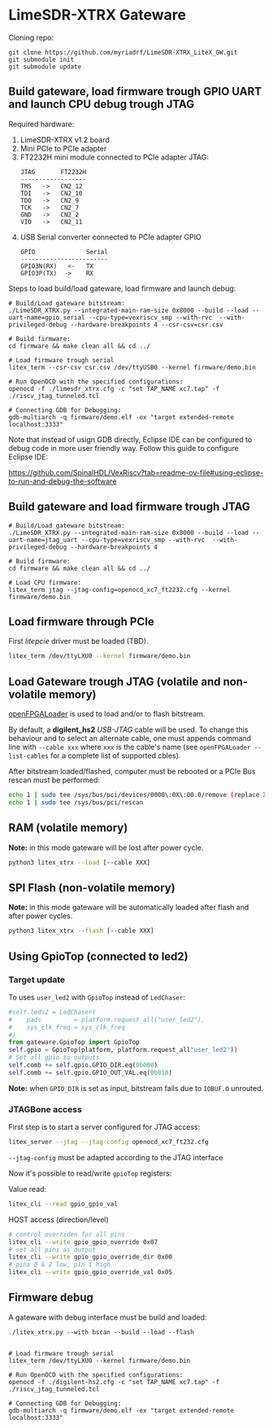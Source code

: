 # LimeSDR-XTRX Gateware 

Cloning repo:
```
git clone https://github.com/myriadrf/LimeSDR-XTRX_LiteX_GW.git
git submodule init 
git submodule update
```

## Build gateware, load firmware trough GPIO UART and launch CPU debug trough JTAG

Required hardware:
1. LimeSDR-XTRX v1.2 board
2. Mini PCIe to PCIe adapter
3. FT2232H mini module connected to PCIe adapter JTAG:
    ```
    JTAG       FT2232H
    ------------------
    TMS   ->   CN2_12 
    TDI   ->   CN2_10
    TDO   ->   CN2_9
    TCK   ->   CN2_7
    GND   ->   CN2_2
    VIO   ->   CN2_11
    ``` 
4. USB Serial converter connected to PCIe adapter GPIO
   ```
   GPIO              Serial 
   ------------------------
   GPIO3N(RX)   <-   TX
   GPIO3P(TX)  ->    RX
   ```

Steps to load build/load gateware, load firmware and launch debug:

```
# Build/Load gateware bitstream:
./LimeSDR_XTRX.py --integrated-main-ram-size 0x8000 --build --load --uart-name=gpio_serial --cpu-type=vexriscv_smp --with-rvc  --with-privileged-debug --hardware-breakpoints 4 --csr-csv=csr.csv

# Build firmware:
cd firmware && make clean all && cd ../

# Load firmware trough serial
litex_term --csr-csv csr.csv /dev/ttyUSB0 --kernel firmware/demo.bin

# Run OpenOCD with the specified configurations:
openocd -f ./limesdr_xtrx.cfg -c "set TAP_NAME xc7.tap" -f ./riscv_jtag_tunneled.tcl

# Connecting GDB for Debugging:
gdb-multiarch -q firmware/demo.elf -ex "target extended-remote localhost:3333"
```

Note that instead of usign GDB directly, Eclipse IDE can be configured to debug code in more user friendly way. Follow this guide to configure Eclipse IDE:

https://github.com/SpinalHDL/VexRiscv?tab=readme-ov-file#using-eclipse-to-run-and-debug-the-software


## Build gateware and load firmware trough JTAG

```
# Build/Load gateware bitstream:
./LimeSDR_XTRX.py --integrated-main-ram-size 0x8000 --build --load --uart-name=jtag_uart --cpu-type=vexriscv_smp --with-rvc  --with-privileged-debug --hardware-breakpoints 4

# Build firmware:
cd firmware && make clean all && cd ../

# Load CPU firmware:
litex_term jtag --jtag-config=openocd_xc7_ft2232.cfg --kernel firmware/demo.bin
```

## Load firmware through PCIe

First *litepcie* driver must be loaded (TBD).
```bash
litex_term /dev/ttyLXU0 --kernel firmware/demo.bin
```

## Load Gateware trough JTAG (volatile and non-volatile memory)

[openFPGALoader](https://github.com/trabucayre/openFPGALoader) is used to load
and/or to flash bitstream.

By default, a **digilent_hs2** *USB-JTAG* cable will be used. To change this
behaviour and to select an alternate cable, one must appends  command line with
`--cable xxx` where `xxx` is the cable's name (see `openFPGALoader --list-cables`
for a complete list of supported cbles).

After bitstream loaded/flashed, computer must be rebooted or a PCIe Bus rescan
must be performed:
```bash
echo 1 | sudo tee /sys/bus/pci/devices/0000\:0X\:00.0/remove (replace X with actual value)
echo 1 | sudo tee /sys/bus/pci/rescan
```

## RAM (volatile memory)

**Note:** in this mode gateware will be lost after power cycle.

```bash
python3 litex_xtrx --load [--cable XXX]
```

## SPI Flash (non-volatile memory)

**Note:** in this mode gateware will be automatically loaded after flash and after power cycles.

```bash
python3 litex_xtrx --flash [--cable XXX]
```

## Using GpioTop (connected to led2)

### Target update

To uses `user_led2` with `GpioTop` instead of `LedChaser`:
```python
#self.leds2 = LedChaser(
#    pads         = platform.request_all("user_led2"),
#    sys_clk_freq = sys_clk_freq
#)
from gateware.GpioTop import GpioTop
self.gpio = GpioTop(platform, platform.request_all"user_led2"))
# Set all gpio to outputs
self.comb += self.gpio.GPIO_DIR.eq(0b000)
self.comb += self.gpio.GPIO_OUT_VAL.eq(0b010)
```

**Note:** when `GPIO_DIR` is set as input, bitstream fails due to `IOBUF.O`
unrouted.

### JTAGBone access

First step is to start a server configured for JTAG access:
```bash
litex_server --jtag --jtag-config openocd_xc7_ft232.cfg
```

`--jtag-config` must be adapted according to the JTAG interface

Now it's possible to read/write `gpioTop` registers:

Value read:
```bash
litex_cli --read gpio_gpio_val
```

HOST access (direction/level)
```bash
# control overriden for all pins
litex_cli --write gpio_gpio_override 0x07
# set all pins as output
litex_cli --write gpio_gpio_override_dir 0x00
# pins 0 & 2 low, pin 1 high
litex_cli --write gpio_gpio_override_val 0x05
```

## Firmware debug

A gateware with debug interface must be build and loaded:

```
./litex_xtrx.py --with bscan --build --load --flash


# Load firmware trough serial
litex_term /dev/ttyLXU0 --kernel firmware/demo.bin

# Run OpenOCD with the specified configurations:
openocd -f ./digilent-hs2.cfg -c "set TAP_NAME xc7.tap" -f ./riscv_jtag_tunneled.tcl

# Connecting GDB for Debugging:
gdb-multiarch -q firmware/demo.elf -ex "target extended-remote localhost:3333"
```
